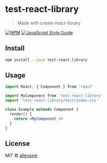 # test-react-library

> Made with create-react-library

[![NPM](https://img.shields.io/npm/v/test-react-library.svg)](https://www.npmjs.com/package/test-react-library) [![JavaScript Style Guide](https://img.shields.io/badge/code_style-standard-brightgreen.svg)](https://standardjs.com)

## Install

```bash
npm install --save test-react-library
```

## Usage

```jsx
import React, { Component } from 'react'

import MyComponent from 'test-react-library'
import 'test-react-library/dist/index.css'

class Example extends Component {
  render() {
    return <MyComponent />
  }
}
```

## License

MIT © [allenaxie](https://github.com/allenaxie)
